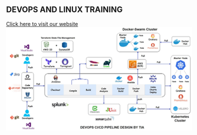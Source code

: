## DEVOPS AND LINUX TRAINING
[Click here to visit our website](https://www.devopseasylearning.com/)
![](/images/devops-pipeline.JPG)